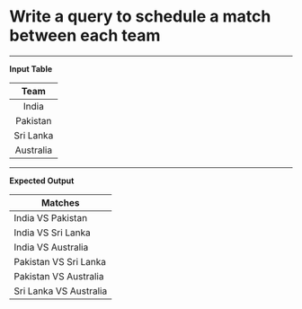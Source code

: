 # Write a query to schedule a match between each team
----------------------
**Input Table**

|   Team    |
|:---------:|
|   India   |
|  Pakistan  |
|  Sri Lanka |
| Australia  |

-------------------
**Expected Output**

|              Matches             |
|---------------------------------|
| India VS Pakistan               |
| India VS Sri Lanka              |
| India VS Australia              |
| Pakistan VS Sri Lanka           |
| Pakistan VS Australia           |
| Sri Lanka VS Australia          |





